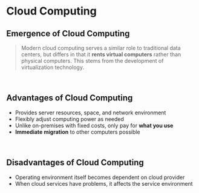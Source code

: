# Cloud Computing

## Emergence of Cloud Computing

> Modern cloud computing serves a similar role to traditional data centers, but differs in that it **rents virtual computers** rather than physical computers. This stems from the development of virtualization technology.

<br/>

## Advantages of Cloud Computing

- Provides server resources, space, and network environment
- Flexibly adjust computing power as needed
- Unlike on-premises with fixed costs, only pay for **what you use**
- **Immediate migration** to other computers possible

<br/>

## Disadvantages of Cloud Computing

- Operating environment itself becomes dependent on cloud provider
- When cloud services have problems, it affects the service environment
